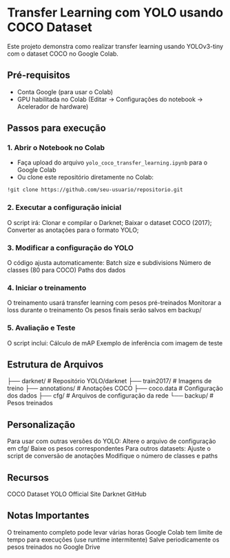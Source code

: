 # Transfer Learning com YOLO usando COCO Dataset

Este projeto demonstra como realizar transfer learning usando YOLOv3-tiny com o dataset COCO no Google Colab.

## Pré-requisitos
- Conta Google (para usar o Colab)
- GPU habilitada no Colab (Editar → Configurações do notebook → Acelerador de hardware)

## Passos para execução

### 1. **Abrir o Notebook no Colab**
   - Faça upload do arquivo `yolo_coco_transfer_learning.ipynb` para o Google Colab
   - Ou clone este repositório diretamente no Colab:
   ```bash
   !git clone https://github.com/seu-usuario/repositorio.git
```
### 2. **Executar a configuração inicial**

O script irá:
    Clonar e compilar o Darknet;
    Baixar o dataset COCO (2017);
    Converter as anotações para o formato YOLO;

### 3. **Modificar a configuração do YOLO**

O código ajusta automaticamente:
Batch size e subdivisions
Número de classes (80 para COCO)
Paths dos dados

### 4. **Iniciar o treinamento**
O treinamento usará transfer learning com pesos pré-treinados
Monitorar a loss durante o treinamento
Os pesos finais serão salvos em backup/

### 5. **Avaliação e Teste**

O script inclui:
Cálculo de mAP
Exemplo de inferência com imagem de teste

## Estrutura de Arquivos
├── darknet/              # Repositório YOLO/darknet
├── train2017/            # Imagens de treino
├── annotations/          # Anotações COCO
├── coco.data             # Configuração dos dados 
├── cfg/                  # Arquivos de configuração da rede 
└── backup/              # Pesos treinados 

## **Personalização**
Para usar com outras versões do YOLO:
    Altere o arquivo de configuração em cfg/
    Baixe os pesos correspondentes
Para outros datasets:
    Ajuste o script de conversão de anotações
    Modifique o número de classes e paths

## **Recursos**
COCO Dataset
YOLO Official Site
Darknet GitHub

## **Notas Importantes**
O treinamento completo pode levar várias horas
Google Colab tem limite de tempo para execuções (use runtime intermitente)
Salve periodicamente os pesos treinados no Google Drive
